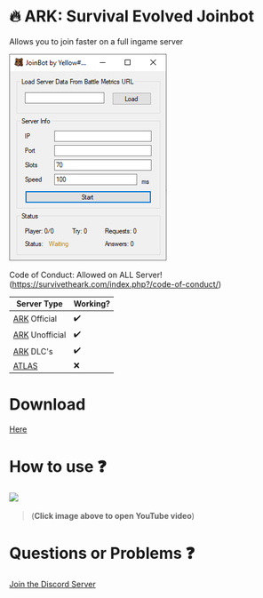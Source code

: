
# :fire: ARK: Survival Evolved Joinbot

Allows you to join faster on a full ingame server

![Test Image 1](FastLane.PNG)


Code of Conduct: Allowed on ALL Server! (https://survivetheark.com/index.php?/code-of-conduct/)

| Server Type | Working? |
| ------------- | ------------- |
| [ARK](https://store.steampowered.com/app/346110/ARK_Survival_Evolved/) Official  | :heavy_check_mark:  |
| [ARK](https://store.steampowered.com/app/346110/ARK_Survival_Evolved/) Unofficial  | :heavy_check_mark:  |
| [ARK](https://store.steampowered.com/app/346110/ARK_Survival_Evolved/) DLC's  | :heavy_check_mark:  |
| [ATLAS](https://store.steampowered.com/app/834910/ATLAS/)  | :x:  |

# Download
[Here](https://github.com/Y3ll0w/ARK-Joinbot/releases/download/Release/ALane.exe)

# How to use :question:
[![](https://img.youtube.com/vi/my0iWdA_KB4/0.jpg)](http://www.youtube.com/watch?v=my0iWdA_KB4 "")
>(**Click image above to open YouTube video**)

# Questions or Problems :question:
[Join the Discord Server](https://discord.gg/9SXqQB4)
